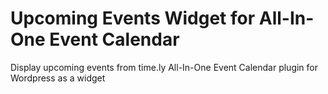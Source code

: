 Upcoming Events Widget for All-In-One Event Calendar
=========================

Display upcoming events from time.ly All-In-One Event Calendar plugin for Wordpress as a widget
